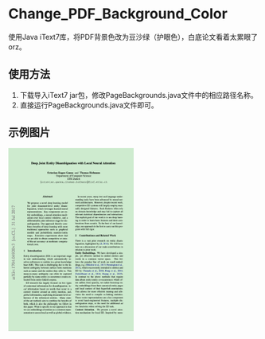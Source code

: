 # Change_PDF_Background_Color
使用Java iText7库，将PDF背景色改为豆沙绿（护眼色），白底论文看着太累眼了orz。

## 使用方法
1. 下载导入iText7 jar包，修改PageBackgrounds.java文件中的相应路径名称。
2. 直接运行PageBackgrounds.java文件即可。

## 示例图片
<img src="https://github.com/renli1024/Change_PDF_Background_Color/blob/master/Example.png" width = 50% height = 50%/>
